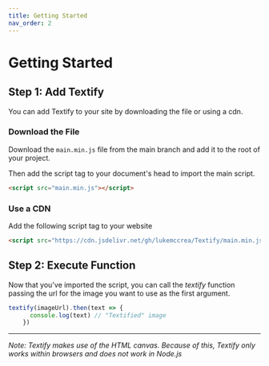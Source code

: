 ```yaml
---
title: Getting Started
nav_order: 2
---
```


# Getting Started

## Step 1: Add Textify

You can add Textify to your site by downloading the file or using a cdn.

### Download the File
      
Download the `main.min.js` file from the main branch and add it to the root of your project.

Then add the script tag to your document's head to import the main script.
```html
<script src="main.min.js"></script>
```

### Use a CDN

Add the following script tag to your website

```html
<script src="https://cdn.jsdelivr.net/gh/lukemccrea/Textify/main.min.js"> </script>
```

## Step 2: Execute Function

Now that you've imported the script, you can call the *textify* function passing the url for the image you want to use as the first argument.

```javascript
textify(imageUrl).then(text => {
      console.log(text) // "Textified" image
    })
```
     
---
*Note: Textify makes use of the HTML canvas. Because of this, Textify only works within browsers and does not work in Node.js*
